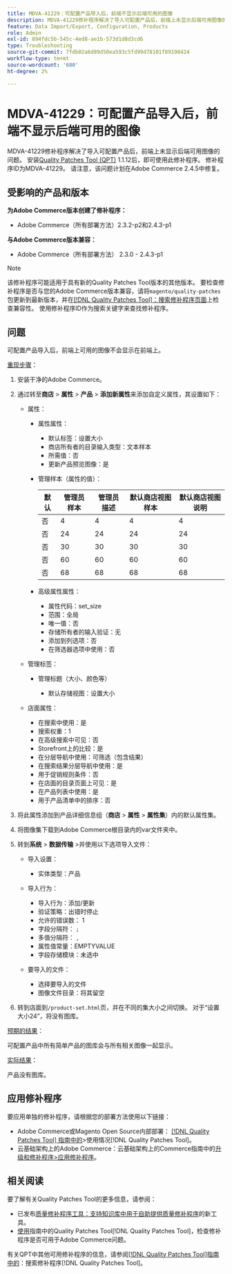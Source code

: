 ```yaml
---
title: MDVA-41229：可配置产品导入后，前端不显示后端可用的图像
description: MDVA-41229修补程序解决了导入可配置产品后，前端上未显示后端可用图像的问题。 安装[Quality Patches Tool (QPT)](https://experienceleague.adobe.com/en/docs/commerce-operations/tools/quality-patches-tool/quality-patches-tool-to-self-serve-quality-patches) 1.1.12后，即可使用此修补程序。 修补程序ID为MDVA-41229。 请注意，该问题计划在Adobe Commerce 2.4.5中修复。
feature: Data Import/Export, Configuration, Products
role: Admin
exl-id: 894fdc5b-545c-4ed8-ae1b-573d1d8d3cd6
type: Troubleshooting
source-git-commit: 7fdb02a6d89d50ea593c5fd99d78101f89198424
workflow-type: tm+mt
source-wordcount: '680'
ht-degree: 2%

---
```


# MDVA-41229：可配置产品导入后，前端不显示后端可用的图像

MDVA-41229修补程序解决了导入可配置产品后，前端上未显示后端可用图像的问题。 安装[Quality Patches Tool (QPT)](https://experienceleague.adobe.com/en/docs/commerce-operations/tools/quality-patches-tool/quality-patches-tool-to-self-serve-quality-patches) 1.1.12后，即可使用此修补程序。 修补程序ID为MDVA-41229。 请注意，该问题计划在Adobe Commerce 2.4.5中修复。

## 受影响的产品和版本

**为Adobe Commerce版本创建了修补程序：**

* Adobe Commerce（所有部署方法）2.3.2-p2和2.4.3-p1

**与Adobe Commerce版本兼容：**

* Adobe Commerce（所有部署方法） 2.3.0 - 2.4.3-p1

>[!NOTE]
>
>该修补程序可能适用于具有新的Quality Patches Tool版本的其他版本。 要检查修补程序是否与您的Adobe Commerce版本兼容，请将`magento/quality-patches`包更新到最新版本，并在[[!DNL Quality Patches Tool]：搜索修补程序页面](https://experienceleague.adobe.com/en/docs/commerce-operations/tools/quality-patches-tool/quality-patches-tool-to-self-serve-quality-patches)上检查兼容性。 使用修补程序ID作为搜索关键字来查找修补程序。

## 问题

可配置产品导入后，前端上可用的图像不会显示在前端上。

<u>重现步骤</u>：

1. 安装干净的Adobe Commerce。
1. 通过转至&#x200B;**商店** > **属性** > **产品** > **添加新属性**&#x200B;来添加自定义属性，其设置如下：

   * 属性：
      * 属性属性：

         * 默认标签：设置大小
         * 商店所有者的目录输入类型：文本样本
         * 所需值：否
         * 更新产品预览图像：是

      * 管理样本（属性的值）：

        | 默认 | 管理员样本 | 管理员描述 | 默认商店视图样本 | 默认商店视图说明 |
        |---|---|---|---|---|
        | 否 | 4 | 4 | 4 | 4 |
        | 否 | 24 | 24 | 24 | 24 |
        | 否 | 30 | 30 | 30 | 30 |
        | 否 | 60 | 60 | 60 | 60 |
        | 否 | 68 | 68 | 68 | 68 |

      * 高级属性属性：

         * 属性代码：set_size
         * 范围：全局
         * 唯一值：否
         * 存储所有者的输入验证：无
         * 添加到列选项：否
         * 在筛选器选项中使用：否

   * 管理标签：

      * 管理标题（大小、颜色等）

         * 默认存储视图：设置大小

   * 店面属性：

      * 在搜索中使用：是
      * 搜索权重：1
      * 在高级搜索中可见：否
      * Storefront上的比较：是
      * 在分层导航中使用：可筛选（包含结果）
      * 在搜索结果分层导航中使用：是
      * 用于促销规则条件：否
      * 在店面的目录页面上可见：是
      * 在产品列表中使用：是
      * 用于产品清单中的排序：否

1. 将此属性添加到产品详细信息组（**商店** > **属性** > **属性集**）内的默认属性集。
1. 将图像集下载到Adobe Commerce根目录内的var文件夹中。
1. 转到&#x200B;**系统** > **数据传输** >并使用以下选项导入文件：

   * 导入设置：

      * 实体类型：产品

   * 导入行为：

      * 导入行为：添加/更新
      * 验证策略：出错时停止
      * 允许的错误数： 1
      * 字段分隔符： `;`
      * 多值分隔符： `,`
      * 属性值常量：EMPTYVALUE
      * 字段存储模块：未选中

   * 要导入的文件：

      * 选择要导入的文件
      * 图像文件目录：将其留空

1. 转到店面到`/product-set.html`页，并在不同的集大小之间切换。 对于“设置大小24”，将没有图库。

<u>预期的结果</u>：

可配置产品中所有简单产品的图库会与所有相关图像一起显示。

<u>实际结果</u>：

产品没有图库。

## 应用修补程序

要应用单独的修补程序，请根据您的部署方法使用以下链接：

* Adobe Commerce或Magento Open Source内部部署： [[!DNL Quality Patches Tool] 指南中的](/help/tools/quality-patches-tool/usage.md)>使用情况[!DNL Quality Patches Tool]。
* 云基础架构上的Adobe Commerce：云基础架构上的Commerce指南中的[升级和修补程序>应用修补程序](https://experienceleague.adobe.com/docs/commerce-cloud-service/user-guide/develop/upgrade/apply-patches.html)。

## 相关阅读

要了解有关Quality Patches Tool的更多信息，请参阅：

* 已发布[质量修补程序工具：支持知识库中用于自助提供质量修补程序](https://experienceleague.adobe.com/en/docs/commerce-operations/tools/quality-patches-tool/quality-patches-tool-to-self-serve-quality-patches)的新工具。
* [使用](/help/tools/quality-patches-tool/patches-available-in-qpt/check-patch-for-magento-issue-with-magento-quality-patches.md)指南中的Quality Patches Tool[!DNL Quality Patches Tool]，检查修补程序是否可用于Adobe Commerce问题。

有关QPT中其他可用修补程序的信息，请参阅[[!DNL Quality Patches Tool]指南中的](https://experienceleague.adobe.com/tools/commerce-quality-patches/index.html)：搜索修补程序[!DNL Quality Patches Tool]。

